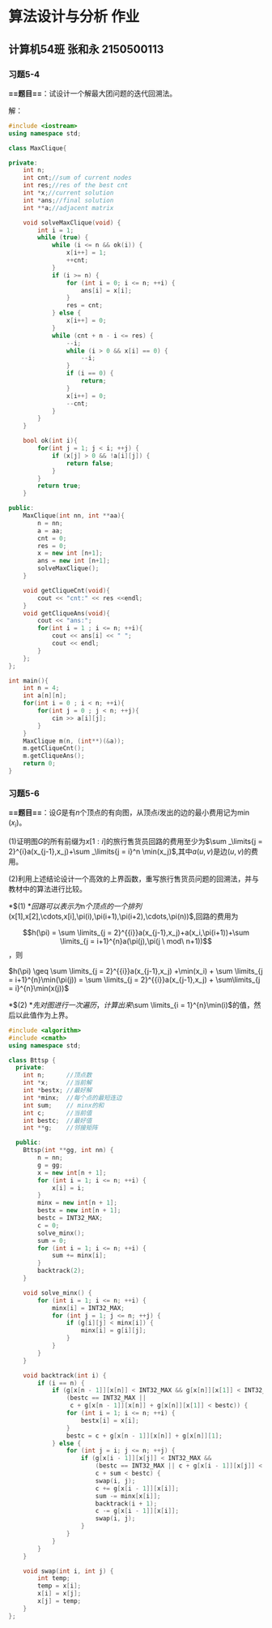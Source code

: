 # 算法设计与分析 作业

## 计算机54班 张和永 2150500113

### 习题5-4

**==题目==**：试设计一个解最大团问题的迭代回溯法。

解：

```c++
#include <iostream>
using namespace std;

class MaxClique{

private:
    int n;
    int cnt;//sum of current nodes
    int res;//res of the best cnt
    int *x;//current solution
    int *ans;//final solution
    int **a;//adjacent matrix

    void solveMaxClique(void) {
        int i = 1;
        while (true) {
            while (i <= n && ok(i)) {
                x[i++] = 1;
                ++cnt;
            }
            if (i >= n) {
                for (int i = 0; i <= n; ++i) {
                    ans[i] = x[i];
                }
                res = cnt;
            } else {
                x[i++] = 0;
            }
            while (cnt + n - i <= res) {
                --i;
                while (i > 0 && x[i] == 0) {
                    --i;
                }
                if (i == 0) {
                    return;
                }
                x[i++] = 0;
                --cnt;
            }
        }
    }

    bool ok(int i){
        for(int j = 1; j < i; ++j) {
            if (x[j] > 0 && !a[i][j]) {
                return false;
            }
        }
        return true;
    }

public:
    MaxClique(int nn, int **aa){
        n = nn;
        a = aa;
        cnt = 0;
        res = 0;
        x = new int [n+1];
        ans = new int [n+1];
        solveMaxClique();
    }

    void getCliqueCnt(void){
        cout << "cnt:" << res <<endl;
    }
    void getCliqueAns(void){
        cout << "ans:";
        for(int i = 1 ; i <= n; ++i){
            cout << ans[i] << " ";
            cout << endl;
        }
    };
};

int main(){
    int n = 4;
    int a[n][n];
    for(int i = 0 ; i < n; ++i){
        for(int j = 0 ; j < n; ++j){
            cin >> a[i][j];
        }
    }
    MaxClique m(n, (int**)(&a));
    m.getCliqueCnt();
    m.getCliqueAns();
    return 0;
}
```



### 习题5-6

**==题目==**：设$G$是有$n$个顶点的有向图，从顶点$i$发出的边的最小费用记为$\min(x_i)$。

$(1)$证明图$G$的所有前缀为$x[1:i]$的旅行售货员回路的费用至少为$\sum _\limits{j = 2}^{i}a(x_{j-1},x_j)+\sum _\limits{j = i}^n \min(x_j)$,其中$a(u,v)$是边$(u,v)$的费用。

$(2)$利用上述结论设计一个高效的上界函数，重写旅行售货员问题的回溯法，并与教材中的算法进行比较。



*$(1) $*回路可以表示为$n$个顶点的一个排列$(x[1],x[2],\cdots,x[i],\pi(i),\pi(i+1),\pi(i+2),\cdots,\pi(n))$,回路的费用为

$$h(\pi) = \sum \limits_{j = 2}^{{i}}a(x_{j-1},x_j)+a(x_i,\pi(i+1))+\sum \limits_{j = i+1}^{n}a(\pi(j),\pi(j \ mod\ n+1))$$，则

$h(\pi) \geq \sum \limits_{j = 2}^{{i}}a(x_{j-1},x_j) +\min(x_i) + \sum \limits_{j = i+1}^{n}\min(\pi(j)) = \sum \limits_{j = 2}^{{i}}a(x_{j-1},x_j) + \sum\limits_{j = i}^{n}\min(x(j))$



*$(2) $*先对图进行一次遍历，计算出来$\sum \limits_{i = 1}^{n}\min(i)$的值，然后以此值作为上界。

```c++
#include <algorithm>
#include <cmath>
using namespace std;

class Bttsp {
  private:
    int n;      //顶点数
    int *x;     //当前解
    int *bestx; //最好解
    int *minx;  //每个点的最短连边
    int sum;    // minx的和
    int c;      //当前值
    int bestc;  //最好值
    int **g;    //邻接矩阵

  public:
    Bttsp(int **gg, int nn) {
        n = nn;
        g = gg;
        x = new int[n + 1];
        for (int i = 1; i <= n; ++i) {
            x[i] = i;
        }
        minx = new int[n + 1];
        bestx = new int[n + 1];
        bestc = INT32_MAX;
        c = 0;
        solve_minx();
        sum = 0;
        for (int i = 1; i <= n; ++i) {
            sum += minx[i];
        }
        backtrack(2);
    }

    void solve_minx() {
        for (int i = 1; i <= n; ++i) {
            minx[i] = INT32_MAX;
            for (int j = 1; j <= n; ++j) {
                if (g[i][j] < minx[i]) {
                    minx[i] = g[i][j];
                }
            }
        }
    }

    void backtrack(int i) {
        if (i == n) {
            if (g[x[n - 1]][x[n]] < INT32_MAX && g[x[n]][x[1]] < INT32_MAX &&
                (bestc == INT32_MAX ||
                 c + g[x[n - 1]][x[n]] + g[x[n]][x[1]] < bestc)) {
                for (int i = 1; i <= n; ++i) {
                    bestx[i] = x[i];
                }
                bestc = c + g[x[n - 1]][x[n]] + g[x[n]][1];
            } else {
                for (int j = i; j <= n; ++j) {
                    if (g[x[i - 1]][x[j]] < INT32_MAX &&
                        (bestc == INT32_MAX || c + g[x[i - 1]][x[j]] < bestc) &&
                        c + sum < bestc) {
                        swap(i, j);
                        c += g[x[i - 1]][x[i]];
                        sum -= minx[x[i]];
                        backtrack(i + 1);
                        c -= g[x[i - 1]][x[i]];
                        swap(i, j);
                    }
                }
            }
        }
    }

    void swap(int i, int j) {
        int temp;
        temp = x[i];
        x[i] = x[j];
        x[j] = temp;
    }
};
```















